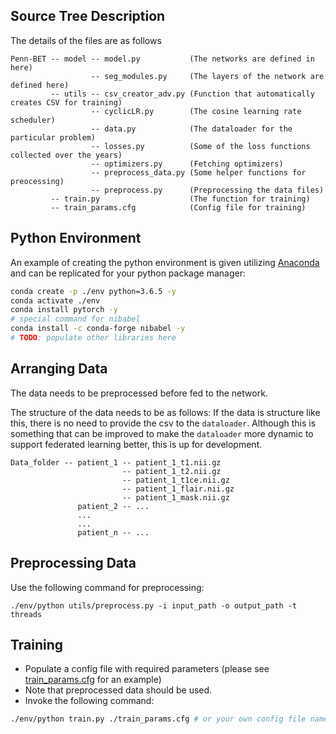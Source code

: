 ## Source Tree Description

The details of the files are as follows

```The structure of the files is as follows :
Penn-BET -- model -- model.py           (The networks are defined in here)
                  -- seg_modules.py     (The layers of the network are defined here)
         -- utils -- csv_creator_adv.py (Function that automatically creates CSV for training)
                  -- cyclicLR.py        (The cosine learning rate scheduler)
                  -- data.py            (The dataloader for the particular problem)
                  -- losses.py          (Some of the loss functions collected over the years)
                  -- optimizers.py      (Fetching optimizers)
                  -- preprocess_data.py (Some helper functions for preocessing)
                  -- preprocess.py      (Preprocessing the data files)
         -- train.py                    (The function for training)
         -- train_params.cfg            (Config file for training)
```

## Python Environment

An example of creating the python environment is given utilizing [Anaconda](https://www.anaconda.com/) and can be replicated for your python package manager:

```bash
conda create -p ./env python=3.6.5 -y
conda activate ./env
conda install pytorch -y
# special command for nibabel
conda install -c conda-forge nibabel -y
# TODO: populate other libraries here
```
## Arranging Data

The data needs to be preprocessed before fed to the network.

The structure of the data needs to be as follows:
If the data is structure like this, there is no need to provide the csv to the ```dataloader```.
Although this is something that can be improved to make the ```dataloader``` more dynamic to support federated learning better, this is up for development.
```
Data_folder -- patient_1 -- patient_1_t1.nii.gz
                         -- patient_1_t2.nii.gz
                         -- patient_1_t1ce.nii.gz
                         -- patient_1_flair.nii.gz
                         -- patient_1_mask.nii.gz
               patient_2 -- ...
               ...
               ...
               patient_n -- ...
```


## Preprocessing Data

Use the following command for preprocessing:

```
./env/python utils/preprocess.py -i input_path -o output_path -t threads
```



## Training

- Populate a config file with required parameters (please see [train_params.cfg](./train_params.cfg) for an example)
- Note that preprocessed data should be used.
- Invoke the following command:

```bash
./env/python train.py ./train_params.cfg # or your own config file name
```

